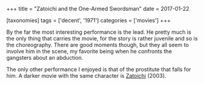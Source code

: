 +++
title = "Zatoichi and the One-Armed Swordsman"
date = 2017-01-22

[taxonomies]
tags = ['decent', '1971']
categories = ['movies']
+++

By the far the most interesting performance is the lead. He pretty much
is the only thing that carries the movie, for the story is rather juvenile
and so is the choreography. There are good moments though, but they all
seem to involve him in the scene, my favorite being when he confronts
the gangsters about an abduction.

The only other performance I enjoyed is that of the prostitute that
falls for him. A darker movie with the same character is [Zatoichi]
(2003).

[Zatoichi]: http://tshepang.net/zatoichi
